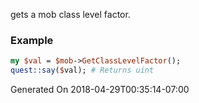 gets a mob class level factor.
### Example

```perl
my $val = $mob->GetClassLevelFactor();
quest::say($val); # Returns uint
```


Generated On 2018-04-29T00:35:14-07:00